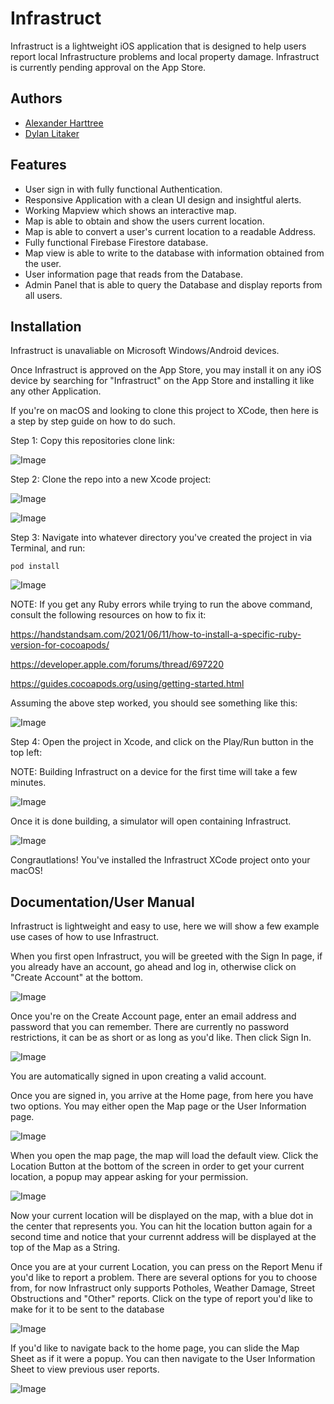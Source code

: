 
# Infrastruct

Infrastruct is a lightweight iOS application that is designed to help users report
local Infrastructure problems and local property damage. Infrastruct is currently pending approval on the App Store.




## Authors

- [Alexander Harttree](https://www.github.com/JGDIFF)
- [Dylan Litaker](https://www.github.com/litakerdc)


## Features

- User sign in with fully functional Authentication.
- Responsive Application with a clean UI design and insightful alerts.
- Working Mapview which shows an interactive map.
- Map is able to obtain and show the users current location.
- Map is able to convert a user's current location to a readable Address.
- Fully functional Firebase Firestore database.
- Map view is able to write to the database with information obtained from the user.
- User information page that reads from the Database.
- Admin Panel that is able to query the Database and display reports from all users.



## Installation

Infrastruct is unavaliable on Microsoft Windows/Android devices.

Once Infrastruct is approved on the App Store, you may install it on any iOS device by searching for
"Infrastruct" on the App Store and installing it like any other Application. 

If you're on macOS and looking to clone this project to XCode, then here is a step by step guide on how to do such.


Step 1: Copy this repositories clone link:

![Image](https://imgur.com/opRUEac.png)

Step 2: Clone the repo into a new Xcode project:

![Image](https://imgur.com/dqUVbuh.png)

![Image](https://imgur.com/x80hFtn.png)

Step 3: Navigate into whatever directory you've created the project in via Terminal, and run:

```pod install```

![Image](https://i.imgur.com/qV9Ia6G.png)


NOTE: If you get any Ruby errors while trying to run the above command, consult the following resources on how to fix it: 

https://handstandsam.com/2021/06/11/how-to-install-a-specific-ruby-version-for-cocoapods/

https://developer.apple.com/forums/thread/697220

https://guides.cocoapods.org/using/getting-started.html

Assuming the above step worked, you should see something like this:

![Image](https://imgur.com/61Lx7ut.png)

Step 4: Open the project in Xcode, and click on the Play/Run button in the top left:

NOTE: Building Infrastruct on a device for the first time will take a few minutes.

![Image](https://imgur.com/PeEvBwd.png)


Once it is done building, a simulator will open containing Infrastruct.

![Image](https://i.imgur.com/6Q4PkJW.png)

Congrautlations! You've installed the Infrastruct XCode project onto your macOS!


    
## Documentation/User Manual

Infrastruct is lightweight and easy to use, here we will show a few example use cases of how to use Infrastruct.

When you first open Infrastruct, you will be greeted with the Sign In page,
if you already have an account, go ahead and log in, otherwise click on "Create Account" at the bottom.

![Image](https://i.imgur.com/v2oW5cM.png)

Once you're on the Create Account page, enter an email address and password that you can remember.
There are currently no password restrictions, it can be as short or as long as you'd like. Then click Sign In.

![Image](https://i.imgur.com/Z5Jkoap.png)

You are automatically signed in upon creating a valid account. 

Once you are signed in, you arrive at the Home page, from here you have two options.
You may either open the Map page or the User Information page. 

![Image](https://i.imgur.com/ROywI01.png)

When you open the map page, the map will load the default view. Click the Location Button at the bottom of the screen
in order to get your current location, a popup may appear asking for your permission.

![Image](https://i.imgur.com/zfO4IP7.png)

Now your current location will be displayed on the map, with a blue dot in the center that represents you. You can hit the location button again for a second time and
notice that your currennt address will be displayed at the top of the Map as a String. 

Once you are at your current Location, you can press on the Report Menu if you'd like to report a problem. There are several options for you to choose from, 
for now Infrastruct only supports Potholes, Weather Damage, Street Obstructions and "Other" reports. Click on the type of report you'd like to make for it to be sent to the database

![Image](https://i.imgur.com/gSuebYl.png)

If you'd like to navigate back to the home page, you can slide the Map Sheet as if it were a popup. You can then navigate to the User Information Sheet to view previous user reports.

![Image](https://i.imgur.com/PJ3uzY1.png)

